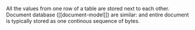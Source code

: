 All the values from one row of a table are stored next to each other. Document database ([[document-model]]) are similar: and entire document is typically stored as one continous sequence of bytes.
